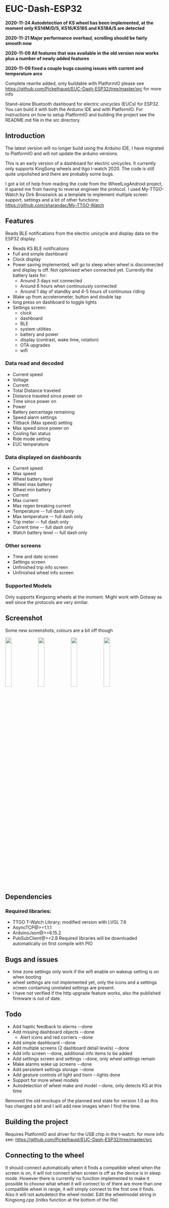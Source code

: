 # EUC-Dash-ESP32
**2020-11-24 Autodetection of KS wheel has been implemented, at the moment only KS14M/D/S, KS16/KS16S and KS18A/S are detected**

**2020-11-21 Major performance overhaul, scrolling should be fairly smooth now**

**2020-11-09 All features that was available in the old version now works plus a number of newly added features**


**2020-11-09 fixed a couple bugs causing issues with current and temperature arcs**


Complete rewrite added, only buildable with PlatformIO please see https://github.com/Pickelhaupt/EUC-Dash-ESP32/tree/master/src for more info

Stand-alone Bluetooth dashboard for electric unicycles (EUCs) for ESP32.
You can build it with both the Arduino IDE and with PlatformIO.
For instructions on how to setup PlatformIO and building the project see the README.md file in the src directory.

## Introduction
The latest version will no longer build using the Arduino IDE, I have migrated to PlatformIO and will not update the arduino versions.


This is an early version of a dashboard for electric unicycles. It currently only supports KingSong wheels and ttgo t-watch 2020. The code is still quite unpolished and there are probably some bugs. 

I got a lot of help from reading the code from the WheelLogAndroid project, it spared me from having to reverse engineer the protocol.
I used My-TTGO-Watch by Dirk Brosswick as a template to implement multiple screen support, settings and a lot of other functions:
https://github.com/sharandac/My-TTGO-Watch


## Features
Reads BLE notifications from the electric unicycle and display data on the ESP32 display
- Reads KS BLE notifications
- Full and simple dashboard
- Clock display
- Power saving implemented, will go to sleep when wheel is disconnected and display is off. Not optimised when connected yet. Currently the battery lasts for:
  - Around 3 days not connected
  - Around 6 hours when continuously connected
  - Around 1 day of standby and 4-5 hours of continuous riding
- Wake up from accelerometer, button and double tap
- long press on dashboard to toggle lights
- Settings screen:
  - clock
  - dashboard
  - BLE
  - system utilities
  - battery and power
  - display (contrast, wake time, rotation)
  - OTA upgrades
  - wifi

### Data read and decoded
- Current speed
- Voltage
- Current
- Total Distance traveled
- Distance traveled since power on
- Time since power on
- Power
- Battery percentage remaining
- Speed alarm settings
- Tiltback (Max speed) setting
- Max speed since power on
- Cooling fan status
- Ride mode setting
- EUC temperature
### Data displayed on dashboards
- Current speed 
- Max speed
- Wheel battery level
- Wheel max battery
- Wheel min battery
- Current
- Max current
- Max regen breaking current
- Temperature -- full dash only
- Max temperature -- full dash only
- Trip meter -- full dash only
- Current time -- full dash only
- Watch battery level -- full dash only
### Other screens
- Time and date screen
- Settings screen
- Unfinished trip info screen
- Unfinished wheel info screen
### Supported Models
Only supports Kingsong wheels at the moment. Might work with Gotway as well since the protocols are very similar.
## Screenshot
Some new screenshots, colours are a bit off though
<div> 
  <img src="https://github.com/Pickelhaupt/EUC-Dash-ESP32/raw/master/Images/20201114_005122-fix_proc.jpg" width="20%" align="left"/>
  <img src="https://github.com/Pickelhaupt/EUC-Dash-ESP32/raw/master/Images/20201114_005212-fix_proc.jpg" width="20%" align="center"/>
  <img src="https://github.com/Pickelhaupt/EUC-Dash-ESP32/raw/master/Images/20201114_005143-fix_proc.jpg" width="20%" align="left"/>
  <img src="https://github.com/Pickelhaupt/EUC-Dash-ESP32/raw/master/Images/20201114_005231-fix_proc.jpg" width="20%" align="center"/>
</div>

## Dependencies
### Required libraries:
- TTGO T-Watch Library; modified version with LVGL 7.6
- AsyncTCP@>=1.1.1
- ArduinoJson@>=6.15.2
- PubSubClient@>=2.8
Required libraries will be downloaded automatically on first compile with PIO

## Bugs and issues
- time zone settings only work if the wifi enable on wakeup setting is on when booting
- wheel settings are not implemented yet, only the icons and a settings screen containing unrelated settings are present.
- I have not verified if the http upgrade feature works, also the published firmware is out of date.

## Todo
- Add haptic feedback to alarms  --done
- Add missing dashboard objects  --done
  - Alert icons and red corners --done
- Add simple dashboard --done
- Add multiple screens (2 dashboard detail levels) --done
- Add info screen --done, additional info items to be added
- Add settings screen and settings --done, only wheel settings remain
- Make alarms wake up screens --done
- Add persistent settings storage --done
- Add gesture controls of light and horn --lights done
- Support for more wheel models
- Autodetection of wheel make and model --done, only detects KS at this time

Removed the old mockups of the planned end state for version 1.0 as this has changed a bit and I will add new images when I find the time.

## Building the project
Requires PlatformIO and driver for the USB chip in the t-watch. for more info see: 
https://github.com/Pickelhaupt/EUC-Dash-ESP32/tree/master/src
## Connecting to the wheel
It should connect automatically when it finds a compatible wheel when the screen is on, it will not connect when screen is off as the device is in sleep mode. However there is currently no function implemented to make it possible to choose what wheel it will connect to of there are more than one compatible wheel in range, it will simply connect to the first one it finds. Also it will not autodetect the wheel model. Edit the wheelmodel string in Kingsong.cpp (initks function at the bottom of the file)
